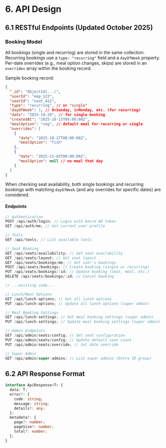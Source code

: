 # 6. API Design

## 6.1 RESTful Endpoints (Updated October 2025)

### Booking Model

All bookings (single and recurring) are stored in the same collection. Recurring bookings use a `type: "recurring"` field and a `dayOfWeek` property. Per-date overrides (e.g., meal option changes, skips) are stored in an `overrides` array within the booking record.

Sample booking record:

```json
{
  "_id": "ObjectId(...)",
  "userId": "emp_123",
  "seatId": "seat_A12",
  "type": "recurring", // or "single"
  "dayOfWeek": 1, // 0=Sunday, 1=Monday, etc. (for recurring)
  "date": "2025-10-20", // for single booking
  "createdAt": "2025-10-15T09:00:00Z",
  "mealOption": "veg", // default meal for recurring or single
  "overrides": [
    {
      "date": "2025-10-27T00:00:00Z",
      "mealOption": "fish"
    },
    {
      "date": "2025-11-03T00:00:00Z",
      "mealOption": null // no meal that day
    }
  ]
}
```

When checking seat availability, both single bookings and recurring bookings with matching `dayOfWeek` (and any overrides for specific dates) are considered.

#### Endpoints

```typescript
// Authentication
POST /api/auth/login; // Login with Azure AD token
GET /api/auth/me; // Get current user profile

// Tools
GET /api/tools; // List available tools

// Seat Booking
GET /api/seats/availability; // Get seat availability
GET /api/seats/layout; // Get seat layout
GET /api/seats/bookings/me; // Get user's bookings
POST /api/seats/bookings; // Create booking (single or recurring)
PUT /api/seats/bookings/:id; // Update booking (seat, meal, etc.)
DELETE /api/seats/bookings/:id; // Cancel booking

// ...existing code...

// Lunch/Meal Options
GET /api/lunch-options; // Get all lunch options
PUT /api/lunch-options; // Update all lunch options (super admin)

// Meal Booking Settings
GET /api/lunch-settings; // Get meal booking settings (super admin)
PUT /api/lunch-settings; // Update meal booking settings (super admin)

// Admin Endpoints
GET /api/admin/seats/config; // Get seat configuration
PUT /api/admin/seats/config; // Update default seat count
PUT /api/admin/seats/override; // Set date override

// Super Admin
GET /api/admin/super-admins; // List super admins (Entra ID group)
```

## 6.2 API Response Format

```typescript
interface ApiResponse<T> {
  data: T;
  error?: {
    code: string;
    message: string;
    details?: any;
  };
  metadata?: {
    page?: number;
    pageSize?: number;
    total?: number;
  };
}
```
